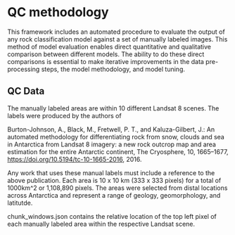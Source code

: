 # QC methodology
This framework includes an automated procedure to evaluate the output of any rock classification model against a set of manually labeled images. This method of model evaluation enables direct quantitative and qualitative comparison between different models. The ability to do these direct comparisons is essential to make iterative improvements in the data pre-processing steps, the model methodology, and model tuning.

## QC Data
The manually labeled areas are within 10 different Landsat 8 scenes. The labels were produced by the authors of 

Burton-Johnson, A., Black, M., Fretwell, P. T., and Kaluza-Gilbert, J.: An automated methodology for differentiating rock from snow, clouds and sea in Antarctica from Landsat 8 imagery: a new rock outcrop map and area estimation for the entire Antarctic continent, The Cryosphere, 10, 1665–1677, https://doi.org/10.5194/tc-10-1665-2016, 2016. 

Any work that uses these manual labels must include a reference to the above publication.
Each area is 10 x 10 km (333 x 333 pixels) for a total of 1000km^2 or 1,108,890 pixels. The areas were selected from distal locations across Antarctica and represent a range of geology, geomorphology, and latitutde.

chunk_windows.json contains the relative location of the top left pixel of each manually labeled area within the respective Landsat scene.
